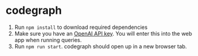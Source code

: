 # codegraph

1. Run `npm install` to download required dependencies
2. Make sure you have an [OpenAI API key](https://platform.openai.com/account/api-keys). You will enter this into the web app when running queries.
3. Run `npm run start`. codegraph should open up in a new browser tab.
